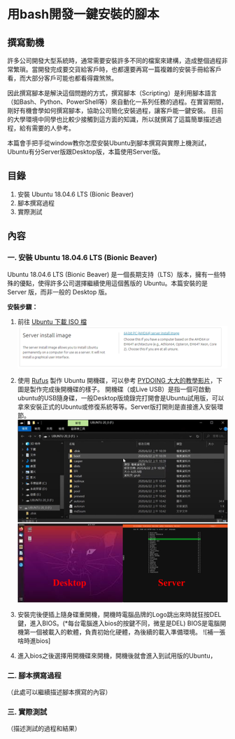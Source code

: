 # 用bash開發一鍵安裝的腳本

## 撰寫動機
許多公司開發大型系統時，通常需要安裝許多不同的檔案來建構，造成整個過程非常繁瑣。當開發完成要交貨給客戶時，也都還要再寫一篇複雜的安裝手冊給客戶看，而大部分客戶可能也都看得霧煞煞。

因此撰寫腳本是解決這個問題的方式，撰寫腳本（Scripting）是利用腳本語言（如Bash、Python、PowerShell等）來自動化一系列任務的過程。在實習期間，剛好有機會學如何撰寫腳本，協助公司簡化安裝過程，讓客戶能一鍵安裝。
目前的大學環境中同學也比較少接觸到這方面的知識，所以就撰寫了這篇簡單描述過程，給有需要的人參考。

本篇會手把手從window教你怎麼安裝Ubuntu到腳本撰寫與實際上機測試，Ubuntu有分Server版跟Desktop版，本篇使用Server版。

## 目錄
1. 安裝 Ubuntu 18.04.6 LTS (Bionic Beaver)
2. 腳本撰寫過程
3. 實際測試

## 內容
### 一. 安裝 Ubuntu 18.04.6 LTS (Bionic Beaver)
Ubuntu 18.04.6 LTS (Bionic Beaver) 是一個長期支持（LTS）版本，擁有一些特殊的優點，使得許多公司選擇繼續使用這個舊版的 Ubuntu。本篇安裝的是 Server 版，而非一般的 Desktop 版。

**安裝步驟：**
1. 前往 [Ubuntu 下載 ISO 檔](https://releases.ubuntu.com/18.04/)
      ![安裝步驟](readme%20image/圖片2.png)
   
2. 使用 [Rufus](https://rufus.ie/zh_TW/) 製作 Ubuntu 開機碟，可以參考 [PYDOING 大大的教學影片](https://www.youtube.com/watch?v=i7Uee78td-s)，下圖是製作完成後開機碟的樣子。
   開機碟（或Live USB）是指一個可啟動ubuntu的USB隨身碟，一般Desktop版燒錄完打開會是Ubuntu試用版，可以拿來安裝正式的Ubuntu或修復系統等等。Server版打開則是直接進入安裝環節。
      ![開機碟完成](readme%20image/圖片3.png)
      ![Desktop版與Server版](readme%20image/圖片4.png)

4. 安裝完後便插上隨身碟重開機，開機時電腦品牌的Logo跳出來時就狂按DEL鍵，進入BIOS。(*每台電腦進入bios的按鍵不同，微星是DEL)
   BIOS是電腦開機第一個被載入的軟體，負責初始化硬體，為後續的載入準備環境。
      ![補一張啥時進bios]

6. 進入bios之後選擇用開機碟來開機，開機後就會進入到試用版的Ubuntu，

### 二. 腳本撰寫過程
（此處可以繼續描述腳本撰寫的內容）

### 三. 實際測試
（描述測試的過程和結果）

